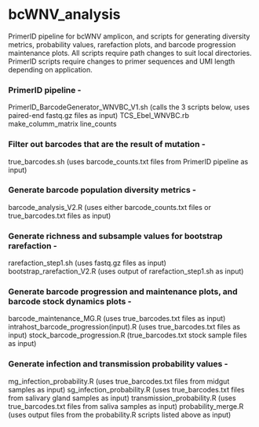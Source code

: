 # bcWNV_analysis
PrimerID pipeline for bcWNV amplicon, and scripts for generating diversity metrics, probability values, rarefaction plots, and barcode progression maintenance plots.
All scripts require path changes to suit local directories. 
PrimerID scripts require changes to primer sequences and UMI length depending on application.

### PrimerID pipeline - 
PrimerID_BarcodeGenerator_WNVBC_V1.sh (calls the 3 scripts below, uses paired-end fastq.gz files as input)
TCS_Ebel_WNVBC.rb
make_columm_matrix
line_counts

### Filter out barcodes that are the result of mutation - 
true_barcodes.sh (uses barcode_counts.txt files from PrimerID pipeline as input)

### Generate barcode population diversity metrics -
barcode_analysis_V2.R (uses either barcode_counts.txt files or true_barcodes.txt files as input)

### Generate richness and subsample values for bootstrap rarefaction -
rarefaction_step1.sh (uses fastq.gz files as input)
bootstrap_rarefaction_V2.R (uses output of rarefaction_step1.sh as input)

### Generate barcode progression and maintenance plots, and barcode stock dynamics plots - 
barcode_maintenance_MG.R (uses true_barcodes.txt files as input)
intrahost_barcode_progression(input).R (uses true_barcodes.txt files as input)
stock_barcode_progression.R (true_barcodes.txt stock sample files as input)

### Generate infection and transmission probability values - 
mg_infection_probability.R (uses true_barcodes.txt files from midgut samples as input)
sg_infection_probability.R (uses true_barcodes.txt files from salivary gland samples as input)
transmission_probability.R (uses true_barcodes.txt files from saliva samples as input)
probability_merge.R (uses output files from the probability.R scripts listed above as input)
